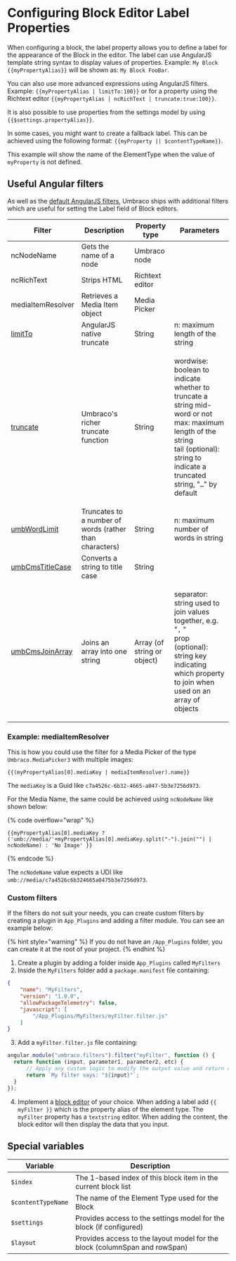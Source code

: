 # Configuring Block Editor Label Properties

When configuring a block, the label property allows you to define a label for the appearance of the Block in the editor. The label can use AngularJS template string syntax to display values of properties. Example: `My Block {{myPropertyAlias}}` will be shown as: `My Block FooBar`.

You can also use more advanced expressions using AngularJS filters. Example: `{{myPropertyAlias | limitTo:100}}` or for a property using the Richtext editor `{{myPropertyAlias | ncRichText | truncate:true:100}}`.

It is also possible to use properties from the settings model by using `{{$settings.propertyAlias}}`.

In some cases, you might want to create a fallback label. This can be achieved using the following format: `{{myProperty || $contentTypeName}}`.

This example will show the name of the ElementType when the value of `myProperty` is not defined.

## Useful Angular filters

As well as the [default AngularJS filters](https://docs.angularjs.org/api/ng/filter), Umbraco ships with additional filters which are useful for setting the Label field of Block editors.

| Filter                                                                                             | Description                                             | Property type               | Parameters                                                                                                                                                                                                    |
| -------------------------------------------------------------------------------------------------- | ------------------------------------------------------- | --------------------------- | ------------------------------------------------------------------------------------------------------------------------------------------------------------------------------------------------------------- |
| ncNodeName                                                                                         | Gets the name of a node                                 | Umbraco node                |                                                                                                                                                                                                               |
| ncRichText                                                                                         | Strips HTML                                             | Richtext editor             |                                                                                                                                                                                                               |
| mediaItemResolver                                                                                  | Retrieves a Media Item object                           | Media Picker                |                                                                                                                                                                                                               |
| [limitTo](https://docs.angularjs.org/api/ng/filter/limitTo)                                        | AngularJS native truncate                               | String                      | n: maximum length of the string                                                                                                                                                                               |
| [truncate](https://apidocs.umbraco.com/v13/ui/#/api/umbraco.filters.filter:truncate)               | Umbraco's richer truncate function                      | String                      | <p>wordwise: boolean to indicate whether to truncate a string mid-word or not<br>max: maximum length of the string<br>tail (optional): string to indicate a truncated string, "<code>…</code>" by default</p> |
| [umbWordLimit](https://apidocs.umbraco.com/v13/ui/#/api/umbraco.filters.filter:umbWordLimit)       | Truncates to a number of words (rather than characters) | String                      | n: maximum number of words in string                                                                                                                                                                          |
| [umbCmsTitleCase](https://apidocs.umbraco.com/v13/ui/#/api/umbraco.filters.filter:umbCmsTitleCase) | Converts a string to title case                         | String                      |                                                                                                                                                                                                               |
| [umbCmsJoinArray](https://apidocs.umbraco.com/v13/ui/#/api/umbraco.filters.filter:umbCmsJoinArray) | Joins an array into one string                          | Array (of string or object) | <p>separator: string used to join values together, e.g. "<code>,</code> "<br>prop (optional): string key indicating which property to join when used on an array of objects</p>                               |

### Example: mediaItemResolver

This is how you could use the filter for a Media Picker of the type `Umbraco.MediaPicker3` with multiple images:

```
{{(myPropertyAlias[0].mediaKey | mediaItemResolver).name}}
```

The `mediaKey` is a Guid like `c7a4526c-6b32-4665-a047-5b3e7256d973`.

For the Media Name, the same could be achieved using `ncNodeName` like shown below:

{% code overflow="wrap" %}
```
{{myPropertyAlias[0].mediaKey ? ('umb://media/'+myPropertyAlias[0].mediaKey.split("-").join("") | ncNodeName) : 'No Image' }}
```
{% endcode %}

The `ncNodeName` value expects a UDI like `umb://media/c7a4526c6b324665a0475b3e7256d973`.

### Custom filters

If the filters do not suit your needs, you can create custom filters by creating a plugin in `App_Plugins` and adding a filter module. You can see an example below:

{% hint style="warning" %}
If you do not have an `/App_Plugins` folder, you can create it at the root of your project.
{% endhint %}

1. Create a plugin by adding a folder inside `App_Plugins` called `MyFilters`
2. Inside the `MyFilters` folder add a `package.manifest` file containing:

```json
{
    "name": "MyFilters",
    "version": "1.0.0",
    "allowPackageTelemetry": false,
    "javascript": [
        "/App_Plugins/MyFilters/myFilter.filter.js"
    ]
}
```

3. Add a `myFilter.filter.js` file containing:

```javascript
angular.module("umbraco.filters").filter("myFilter", function () {
  return function (input, parameter1, parameter2, etc) {
      // Apply any custom logic to modify the output value and return a string
      return `My filter says: "${input}"`;
  }
});
```

4. Implement a [block editor](README.md) of your choice. When adding a label add `{{ myFilter }}` which is the property alias of the element type. The `myFilter` property has a `textstring` editor. When adding the content, the block editor will then display the data that you input.

## Special variables

| Variable           | Description                                                                |
| ------------------ | -------------------------------------------------------------------------- |
| `$index`           | The 1-based index of this block item in the current block list             |
| `$contentTypeName` | The name of the Element Type used for the Block                            |
| `$settings`        | Provides access to the settings model for the block (if configured)        |
| `$layout`          | Provides access to the layout model for the block (columnSpan and rowSpan) |

